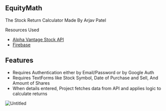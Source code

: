 


## EquityMath
The Stock Return Calculator Made By Arjav Patel

Resources Used

- [Alpha Vantage Stock API](https://www.alphavantage.co/query?function=TIME_SERIES_DAILY&symbol=RELIANCE.BSE&outputsize=full&apikey=demo)
- [Firebase](https://firebase.google.com/?gad_source=1&gclid=CjwKCAjwtNi0BhA1EiwAWZaANN4wmfBVOznMPLfu1C5K5WBMX6IjlFcvqtSJUroSr_n_fpYkNUUQ1RoCrcMQAvD_BwE&gclsrc=aw.ds)



## Features
 - Requires Authentication either by Email/Password or by Google Auth
 - Requires TextForms like Stock Symbol, Date of Purchase and Sell, And Amount of Shares
 - When details entered, Project fetches data from API and applies logic to calculate returns


![Untitled](https://github.com/user-attachments/assets/9b47e549-60ba-41c8-95cb-ac93e033acaa)
